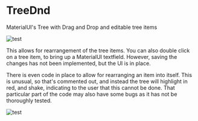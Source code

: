 # TreeDnd
MaterialUI's Tree with Drag and Drop and editable tree items

![test](https://user-images.githubusercontent.com/8482594/77002041-43cc5500-6931-11ea-8fd0-718cbf0f0a58.gif)

This allows for rearrangement of the tree items. You can also double click on a tree item, to bring up a MaterialUI textfield.
However, saving the changes has not been implemented, but the UI is in place.

There is even code in place to allow for rearranging an item into itself.
This is unusual, so that's commented out, and instead the tree will highlight in red, and shake, indicating to the user that this cannot be done. That particular part of the code may also have some bugs as it has not be thoroughly tested.

![test](https://user-images.githubusercontent.com/8482594/77002756-6743cf80-6932-11ea-9080-d146513d6ea3.gif)
